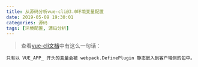 ```yaml
---
title: 从源码分析vue-cli@3.0环境变量配置
date: 2019-05-09 19:30:01
categories: 源码
tags: [环境配置, 源码分析]
---
```


> 查看[vue-cli文档](https://cli.vuejs.org/zh/guide/mode-and-env.html#示例：staging-模式)中有这么一句话：

```
只有以 VUE_APP_ 开头的变量会被 webpack.DefinePlugin 静态嵌入到客户端侧的包中。
```
